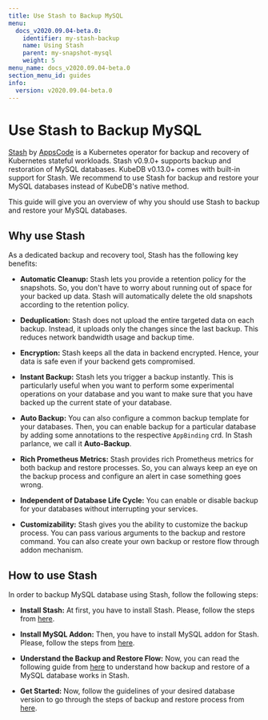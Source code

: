 ```yaml
---
title: Use Stash to Backup MySQL
menu:
  docs_v2020.09.04-beta.0:
    identifier: my-stash-backup
    name: Using Stash
    parent: my-snapshot-mysql
    weight: 5
menu_name: docs_v2020.09.04-beta.0
section_menu_id: guides
info:
  version: v2020.09.04-beta.0
---
```


# Use Stash to Backup MySQL

[Stash](https://appscode.com/products/stash) by [AppsCode](https://appscode.com) is a Kubernetes operator for backup and recovery of Kubernetes stateful workloads. Stash v0.9.0+ supports backup and restoration of MySQL databases. KubeDB v0.13.0+ comes with built-in support for Stash. We recommend to use Stash for backup and restore your MySQL databases instead of KubeDB's native method.

This guide will give you an overview of why you should use Stash to backup and restore your MySQL databases.

## Why use Stash

As a dedicated backup and recovery tool, Stash has the following key benefits:

- **Automatic Cleanup:** Stash lets you provide a retention policy for the snapshots. So, you don't have to worry about running out of space for your backed up data. Stash will automatically delete the old snapshots according to the retention policy.

- **Deduplication:** Stash does not upload the entire targeted data on each backup. Instead, it uploads only the changes since the last backup. This reduces network bandwidth usage and backup time.

- **Encryption:** Stash keeps all the data in backend encrypted. Hence, your data is safe even if your backend gets compromised.

- **Instant Backup:** Stash lets you trigger a backup instantly. This is particularly useful when you want to perform some experimental operations on your database and you want to make sure that you have backed up the current state of your database.

- **Auto Backup:** You can also configure a common backup template for your databases. Then, you can enable backup for a particular database by adding some annotations to the respective `AppBinding` crd. In Stash parlance, we call it **Auto-Backup**.

- **Rich Prometheus Metrics:** Stash provides rich Prometheus metrics for both backup and restore processes. So, you can always keep an eye on the backup process and configure an alert in case something goes wrong.

- **Independent of Database Life Cycle:** You can enable or disable backup for your databases without interrupting your services.

- **Customizability:** Stash gives you the ability to customize the backup process. You can pass various arguments to the backup and restore command. You can also create your own backup or restore flow through addon mechanism.

## How to use Stash

In order to backup MySQL database using Stash, follow the following steps:

- **Install Stash:** At first, you have to install Stash. Please, follow the steps from [here](https://appscode.com/products/stash/latest/setup/install/).

- **Install MySQL Addon:** Then, you have to install MySQL addon for Stash. Please, follow the steps from [here](https://appscode.com/products/stash/latest/addons/mysql/setup/install/).

- **Understand the Backup and Restore Flow:** Now, you can read the following guide from [here](https://appscode.com/products/stash/latest/addons/mysql/overview/) to understand how backup and restore of a MySQL database works in Stash.

- **Get Started:** Now, follow the guidelines of your desired database version to go through the steps of backup and restore process from [here](https://appscode.com/products/stash/latest/addons/mysql/).
